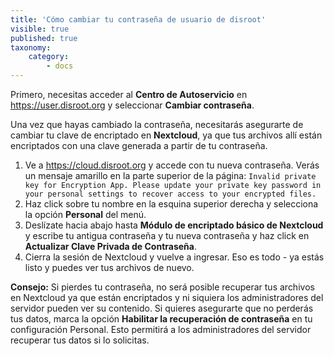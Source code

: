 ```yaml
---
title: 'Cómo cambiar tu contraseña de usuario de disroot'
visible: true
published: true
taxonomy:
    category:
        - docs
---
```


Primero, necesitas acceder al **Centro de Autoservicio** en https://user.disroot.org y seleccionar **Cambiar contraseña**.

Una vez que hayas cambiado la contraseña, necesitarás asegurarte de cambiar tu clave de encriptado en **Nextcloud**, ya que tus archivos allí están encriptados con una clave generada a partir de tu contraseña.
1. Ve a https://cloud.disroot.org y accede con tu nueva contraseña.
Verás un mensaje amarillo en la parte superior de la página:
`Invalid private key for Encryption App. Please update your private key password in your personal settings to recover access to your encrypted files.`
2. Haz click sobre tu nombre en la esquina superior derecha y selecciona la opción **Personal** del menú.
3. Deslízate hacia abajo hasta **Módulo de encriptado básico de Nextcloud** y escribe tu antigua contraseña y tu nueva contraseña y haz click en **Actualizar Clave Privada de Contraseña**.
4. Cierra la sesión de Nextcloud y vuelve a ingresar. Eso es todo - ya estás listo y puedes ver tus archivos de nuevo.

**Consejo:** Si pierdes tu contraseña, no será posible recuperar tus archivos en Nextcloud ya que están encriptados y ni siquiera los administradores del servidor pueden ver su contenido. Si quieres asegurarte que no perderás tus datos, marca la opción **Habilitar la recuperación de contraseña** en tu configuración Personal. Esto permitirá a los administradores del servidor recuperar tus datos si lo solicitas.
